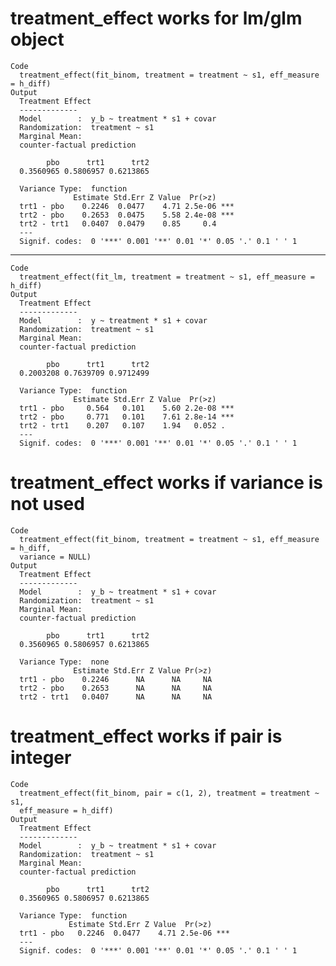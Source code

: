# treatment_effect works for lm/glm object

    Code
      treatment_effect(fit_binom, treatment = treatment ~ s1, eff_measure = h_diff)
    Output
      Treatment Effect
      -------------
      Model        :  y_b ~ treatment * s1 + covar 
      Randomization:  treatment ~ s1 
      Marginal Mean: 
      counter-factual prediction
      
            pbo      trt1      trt2 
      0.3560965 0.5806957 0.6213865 
      
      Variance Type:  function 
                  Estimate Std.Err Z Value  Pr(>z)    
      trt1 - pbo    0.2246  0.0477    4.71 2.5e-06 ***
      trt2 - pbo    0.2653  0.0475    5.58 2.4e-08 ***
      trt2 - trt1   0.0407  0.0479    0.85     0.4    
      ---
      Signif. codes:  0 '***' 0.001 '**' 0.01 '*' 0.05 '.' 0.1 ' ' 1

---

    Code
      treatment_effect(fit_lm, treatment = treatment ~ s1, eff_measure = h_diff)
    Output
      Treatment Effect
      -------------
      Model        :  y ~ treatment * s1 + covar 
      Randomization:  treatment ~ s1 
      Marginal Mean: 
      counter-factual prediction
      
            pbo      trt1      trt2 
      0.2003208 0.7639709 0.9712499 
      
      Variance Type:  function 
                  Estimate Std.Err Z Value  Pr(>z)    
      trt1 - pbo     0.564   0.101    5.60 2.2e-08 ***
      trt2 - pbo     0.771   0.101    7.61 2.8e-14 ***
      trt2 - trt1    0.207   0.107    1.94   0.052 .  
      ---
      Signif. codes:  0 '***' 0.001 '**' 0.01 '*' 0.05 '.' 0.1 ' ' 1

# treatment_effect works if variance is not used

    Code
      treatment_effect(fit_binom, treatment = treatment ~ s1, eff_measure = h_diff,
      variance = NULL)
    Output
      Treatment Effect
      -------------
      Model        :  y_b ~ treatment * s1 + covar 
      Randomization:  treatment ~ s1 
      Marginal Mean: 
      counter-factual prediction
      
            pbo      trt1      trt2 
      0.3560965 0.5806957 0.6213865 
      
      Variance Type:  none 
                  Estimate Std.Err Z Value Pr(>z)
      trt1 - pbo    0.2246      NA      NA     NA
      trt2 - pbo    0.2653      NA      NA     NA
      trt2 - trt1   0.0407      NA      NA     NA

# treatment_effect works if pair is integer

    Code
      treatment_effect(fit_binom, pair = c(1, 2), treatment = treatment ~ s1,
      eff_measure = h_diff)
    Output
      Treatment Effect
      -------------
      Model        :  y_b ~ treatment * s1 + covar 
      Randomization:  treatment ~ s1 
      Marginal Mean: 
      counter-factual prediction
      
            pbo      trt1      trt2 
      0.3560965 0.5806957 0.6213865 
      
      Variance Type:  function 
                 Estimate Std.Err Z Value  Pr(>z)    
      trt1 - pbo   0.2246  0.0477    4.71 2.5e-06 ***
      ---
      Signif. codes:  0 '***' 0.001 '**' 0.01 '*' 0.05 '.' 0.1 ' ' 1

